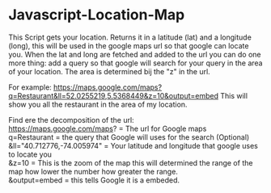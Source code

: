 # Javascript-Location-Map
This Script gets your location. 
Returns it in a latitude (lat) and a longitude (long), this will be used in the google maps url so that google can locate you.
When the lat and long are fetched and added to the url you can do one more thing: add a query so that google will search for your query in the area of your location. The area is determined bij the "z" in the url.

For example: https://maps.google.com/maps?q=Restaurant&ll=52.0255219,5.5368449&z=10&output=embed
This will show you all the restaurant in the area of my location.

Find ere the decomposition of the url: <br>
https://maps.google.com/maps? = The url for Google maps <br>
q=Restaurant =  the query that Google will uses for the search (Optional) <br>
&ll="40.712776,-74.005974" = Your latitude and longitude that google uses to locate you <br>
&z=10 = This is the zoom of the map this will determined the range of the map how lower the number how greater the range.<br>
&output=embed = this tells Google it is a embeded.
